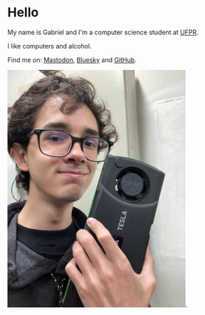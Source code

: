 <!-- en :: Gabriel :: 2025-01-04 09:31:00 -->

# Hello

My name is Gabriel and I'm a computer science student at
[UFPR](https://web.inf.ufpr.br/dinf/).

I like computers and alcohol.

Find me on: <a rel="me" href="https://mstdn.social/@gboncoffee">Mastodon</a>,
[Bluesky](https://bsky.app/profile/gboncoffee.dev.br) and
[GitHub](https://github.com/gboncoffee).

![Me holding a Nvidia Tesla. I have dark brown short hair and eyes, a green pair of glasses and I'm wearing a black "hacker" hoodie](/static/profile.png).
